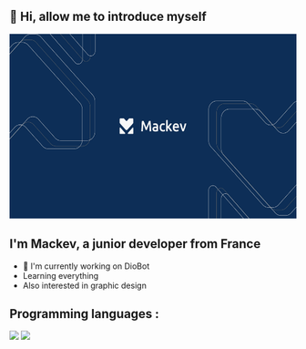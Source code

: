 ## 👋 Hi, allow me to introduce myself 

<img src="https://github.com/Mackevv/Mackevv/blob/main/src/mackev-readme.jpg" width="576" height="324"/>

## I'm Mackev, a junior developer from France

- 🎉 I'm currently working on DioBot 
- Learning everything 
- Also interested in graphic design

## Programming languages :

<p>
  <img src="https://img.shields.io/badge/-JavaScript-f0db4f?style=square&logo=javascript&logoColor=323330" />
  <img src="https://img.shields.io/badge/-NodeJS-3c873a?style=square&logo=node.js&logoColor=f7fff9" />
<p/> 
